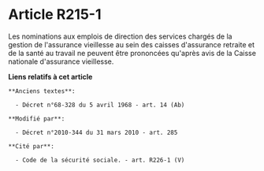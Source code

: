 # Article R215-1

Les nominations aux emplois de direction des services chargés de la gestion  de l'assurance vieillesse au sein des caisses
d'assurance retraite et de la  santé au travail  ne peuvent être prononcées qu'après avis de la Caisse nationale d'assurance
vieillesse.

**Liens relatifs à cet article**

	**Anciens textes**:

	  - Décret n°68-328 du 5 avril 1968 - art. 14 (Ab)

	**Modifié par**:

	  - Décret n°2010-344 du 31 mars 2010 - art. 285

	**Cité par**:

	  - Code de la sécurité sociale. - art. R226-1 (V)
